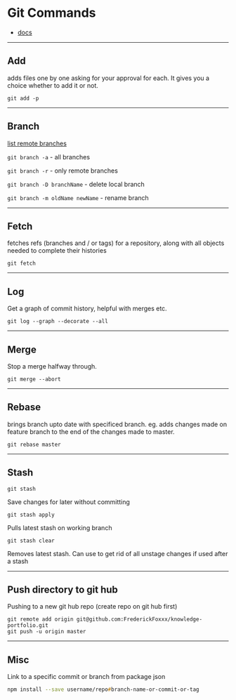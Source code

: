 # Git Commands

 - [docs](https://git-scm.com/doc)
----
## Add 
adds files one by one asking for your approval for each. It gives you a choice whether to add it or not. 

```
git add -p
```
---
## Branch 

[list remote branches](http://gitready.com/intermediate/2009/02/13/list-remote-branches.html)

`git branch -a` - all branches 

`git branch -r` - only remote branches

`git branch -D branchName` - delete local branch

`git branch -m oldName newName` - rename branch

---
## Fetch 
fetches refs (branches and / or tags) for a repository, along with all objects needed to complete their histories

```
git fetch
```
---
## Log

Get a graph of commit history, helpful with merges etc. 

```
git log --graph --decorate --all
```

---

## Merge

Stop a merge halfway through. 

```
git merge --abort
```
---
## Rebase
brings branch upto date with specificed branch. eg. adds changes made on feature branch to the end of the changes made to master.

```
git rebase master
```

---
## Stash


```
git stash
```
Save changes for later without committing

```
git stash apply
```
Pulls latest stash on working branch

```
git stash clear
```
Removes latest stash. Can use to get rid of all unstage changes if used after a stash 

---
## Push directory to git hub

Pushing to a new git hub repo (create repo on git hub first)

```
git remote add origin git@github.com:FrederickFoxxx/knowledge-portfolio.git
git push -u origin master
```
---
## Misc

Link to a specific commit or branch from package json 

```zsh
npm install --save username/repo#branch-name-or-commit-or-tag
```
